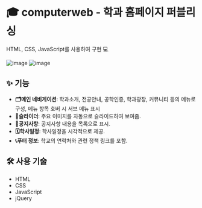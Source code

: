 # 🎓 computerweb - 학과 홈페이지 퍼블리싱


HTML, CSS, JavaScript를 사용하여 구현 💻



![image](https://github.com/user-attachments/assets/694761cf-5dd0-4fb8-bfe1-ccf0211ac4eb)
![image](https://github.com/user-attachments/assets/21d6a15e-bc3c-4ab9-aff5-09989318d9e0)




## ✨ 기능

- **🗂️메인 네비게이션**: 학과소개, 전공안내, 공학인증, 학과광장, 커뮤니티 등의 메뉴로 구성, 메뉴 항목 호버 시 서브 메뉴 표시
- **🌟슬라이더**: 주요 이미지를 자동으로 슬라이드하여 보여줌.
- **📢공지사항**: 공지사항 내용을 목록으로 표시.
- **🗓️학사일정**: 학사일정을 시각적으로 제공.
- **📞푸터 정보**: 학교의 연락처와 관련 정책 링크를 포함.

## 🛠️ 사용 기술

- HTML
- CSS
- JavaScript
- jQuery

